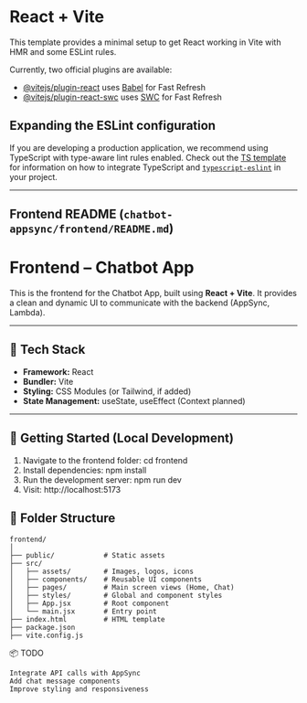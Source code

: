 # React + Vite

This template provides a minimal setup to get React working in Vite with HMR and some ESLint rules.

Currently, two official plugins are available:

- [@vitejs/plugin-react](https://github.com/vitejs/vite-plugin-react/blob/main/packages/plugin-react) uses [Babel](https://babeljs.io/) for Fast Refresh
- [@vitejs/plugin-react-swc](https://github.com/vitejs/vite-plugin-react/blob/main/packages/plugin-react-swc) uses [SWC](https://swc.rs/) for Fast Refresh

## Expanding the ESLint configuration

If you are developing a production application, we recommend using TypeScript with type-aware lint rules enabled. Check out the [TS template](https://github.com/vitejs/vite/tree/main/packages/create-vite/template-react-ts) for information on how to integrate TypeScript and [`typescript-eslint`](https://typescript-eslint.io) in your project.



---

##  Frontend README (`chatbot-appsync/frontend/README.md`)


# Frontend – Chatbot App

This is the frontend for the Chatbot App, built using **React + Vite**. It provides a clean and dynamic UI to communicate with the backend (AppSync, Lambda).

---

## 🧰 Tech Stack

- **Framework:** React
- **Bundler:** Vite
- **Styling:** CSS Modules (or Tailwind, if added)
- **State Management:** useState, useEffect (Context planned)

---

## 🚀 Getting Started (Local Development)

1. Navigate to the frontend folder:
    cd frontend
2. Install dependencies:
    npm install
3. Run the development server:
   npm run dev 
4. Visit: http://localhost:5173

## 📁 Folder Structure

```
frontend/
│
├── public/            # Static assets
├── src/
│   ├── assets/        # Images, logos, icons
│   ├── components/    # Reusable UI components
│   ├── pages/         # Main screen views (Home, Chat)
│   ├── styles/        # Global and component styles
│   ├── App.jsx        # Root component
│   └── main.jsx       # Entry point
├── index.html         # HTML template
├── package.json
├── vite.config.js
```

📦 TODO
```
Integrate API calls with AppSync
Add chat message components
Improve styling and responsiveness
```
